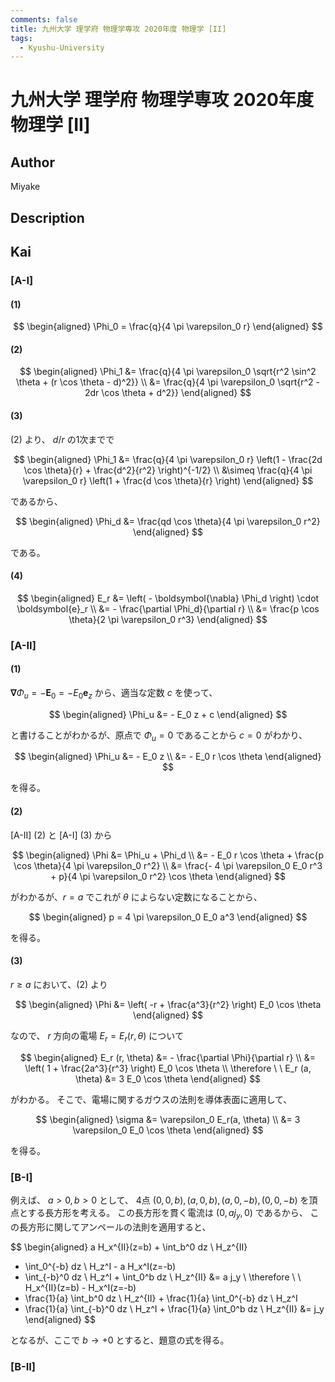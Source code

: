 ```yaml
---
comments: false
title: 九州大学 理学府 物理学専攻 2020年度 物理学 [II]
tags:
  - Kyushu-University
---
```

# 九州大学 理学府 物理学専攻 2020年度 物理学 \[II\]

## **Author**
Miyake

## **Description**

## **Kai**
### \[A-I\]
#### (1)

$$
  \begin{aligned}
  \Phi_0 = \frac{q}{4 \pi \varepsilon_0 r}
  \end{aligned}
$$

#### (2)

$$
  \begin{aligned}
  \Phi_1
  &= \frac{q}{4 \pi \varepsilon_0
  \sqrt{r^2 \sin^2 \theta + (r \cos \theta - d)^2}}
  \\
  &= \frac{q}{4 \pi \varepsilon_0 \sqrt{r^2 - 2dr \cos \theta + d^2}}
  \end{aligned}
$$

#### (3)
(2) より、 $d/r$ の1次までで

$$
  \begin{aligned}
  \Phi_1
  &= \frac{q}{4 \pi \varepsilon_0 r}
  \left(1 - \frac{2d \cos \theta}{r} + \frac{d^2}{r^2} \right)^{-1/2}
  \\
  &\simeq \frac{q}{4 \pi \varepsilon_0 r}
  \left(1 + \frac{d \cos \theta}{r} \right)
  \end{aligned}
$$

であるから、

$$
  \begin{aligned}
  \Phi_d
  &= \frac{qd \cos \theta}{4 \pi \varepsilon_0 r^2}
  \end{aligned}
$$

である。

#### (4)

$$
  \begin{aligned}
  E_r
  &= \left( - \boldsymbol{\nabla} \Phi_d \right) \cdot \boldsymbol{e}_r
  \\
  &= - \frac{\partial \Phi_d}{\partial r}
  \\
  &= \frac{p \cos \theta}{2 \pi \varepsilon_0 r^3}
  \end{aligned}
$$

### \[A-II\]
#### (1)
$\boldsymbol{\nabla} \Phi_u = - \boldsymbol{E}_0 = - E_0 \boldsymbol{e}_z$
から、適当な定数 $c$ を使って、

$$
  \begin{aligned}
  \Phi_u
  &= - E_0 z + c
  \end{aligned}
$$

と書けることがわかるが、原点で $\Phi_u = 0$ であることから $c=0$ がわかり、

$$
  \begin{aligned}
  \Phi_u
  &= - E_0 z
  \\
  &= - E_0 r \cos \theta
  \end{aligned}
$$

を得る。

#### (2)
\[A-II\] (2) と \[A-I\] (3) から

$$
\begin{aligned}
\Phi
&= \Phi_u + \Phi_d
\\
&= - E_0 r \cos \theta + \frac{p \cos \theta}{4 \pi \varepsilon_0 r^2}
\\
&= \frac{- 4 \pi \varepsilon_0 E_0 r^3 + p}{4 \pi \varepsilon_0 r^2}
\cos \theta
\end{aligned}
$$

がわかるが、$r=a$ でこれが $\theta$ によらない定数になることから、

$$
\begin{aligned}
p = 4 \pi \varepsilon_0 E_0 a^3
\end{aligned}
$$

を得る。

#### (3)
$r \geq a$ において、(2) より

$$
\begin{aligned}
\Phi
&= \left( -r + \frac{a^3}{r^2} \right) E_0 \cos \theta
\end{aligned}
$$

なので、 $r$ 方向の電場 $E_r = E_r(r, \theta)$ について

$$
\begin{aligned}
E_r (r, \theta)
&= - \frac{\partial \Phi}{\partial r}
\\
&= \left( 1 + \frac{2a^3}{r^3} \right) E_0 \cos \theta
\\
\therefore \ \ 
E_r (a, \theta) &= 3 E_0 \cos \theta
\end{aligned}
$$

がわかる。
そこで、電場に関するガウスの法則を導体表面に適用して、

$$
\begin{aligned}
\sigma
&= \varepsilon_0 E_r(a, \theta)
\\
&= 3 \varepsilon_0 E_0 \cos \theta
\end{aligned}
$$

を得る。

### \[B-I\]
例えば、 $a \gt 0, b \gt 0$ として、
4点 $(0,0,b), (a,0,b), (a,0,-b), (0,0,-b)$ を頂点とする長方形を考える。
この長方形を貫く電流は $(0, a j_y, 0)$ であるから、
この長方形に関してアンペールの法則を適用すると、

$$
\begin{aligned}
a H_x^{II}(z=b) + \int_b^0 dz \ H_z^{II}
+ \int_0^{-b} dz \ H_z^I - a H_x^I(z=-b)
+ \int_{-b}^0 dz \ H_z^I + \int_0^b dz \ H_z^{II}
&= a j_y
\\
\therefore \ \ 
H_x^{II}(z=b) - H_x^I(z=-b)
+ \frac{1}{a} \int_b^0 dz \ H_z^{II} + \frac{1}{a} \int_0^{-b} dz \ H_z^I
+ \frac{1}{a} \int_{-b}^0 dz \ H_z^I + \frac{1}{a} \int_0^b dz \ H_z^{II}
&= j_y
\end{aligned}
$$

となるが、ここで $b \to +0$ とすると、題意の式を得る。

### \[B-II\]